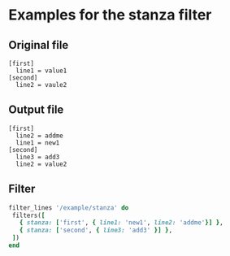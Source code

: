 # Examples for the stanza filter

## Original file

```text
[first]
  line1 = value1
[second]
  line2 = vaule2
```

## Output file

```text
[first]
  line2 = addme
  line1 = new1
[second]
  line3 = add3
  line2 = value2
```

## Filter

```ruby
filter_lines '/example/stanza' do
 filters([
   { stanza: ['first', { line1: 'new1', line2: 'addme'}] },
   { stanza: ['second', { line3: 'add3' }] },
 ])
end
```
